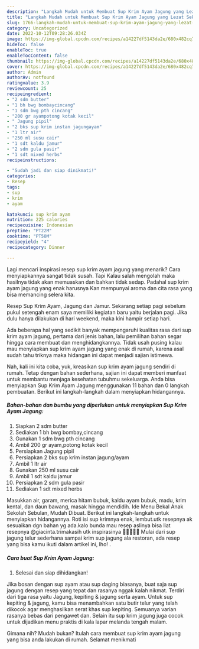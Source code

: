 ```yaml
---
description: "Langkah Mudah untuk Membuat Sup Krim Ayam Jagung yang Lezat Sekali, Buat Buka Puasa Lezat"
title: "Langkah Mudah untuk Membuat Sup Krim Ayam Jagung yang Lezat Sekali, Buat Buka Puasa Lezat"
slug: 1766-langkah-mudah-untuk-membuat-sup-krim-ayam-jagung-yang-lezat-sekali-buat-buka-puasa-lezat
category: Uncategorized
date: 2022-10-12T09:28:26.034Z
image: https://img-global.cpcdn.com/recipes/a14227df5143da2e/680x482cq70/sup-krim-ayam-jagung-foto-resep-utama.jpg
hideToc: false
enableToc: true
enableTocContent: false
thumbnail: https://img-global.cpcdn.com/recipes/a14227df5143da2e/680x482cq70/sup-krim-ayam-jagung-foto-resep-utama.jpg
cover: https://img-global.cpcdn.com/recipes/a14227df5143da2e/680x482cq70/sup-krim-ayam-jagung-foto-resep-utama.jpg
author: Admin
authorAv: notfound
ratingvalue: 3.9
reviewcount: 25
recipeingredient:
- "2 sdm butter"
- "1 bh bwg bombaycincang"
- "1 sdm bwg pth cincang"
- "200 gr ayampotong kotak kecil"
- " Jagung pipil"
- "2 bks sup krim instan jagungayam"
- "1 ltr air"
- "250 ml susu cair"
- "1 sdt kaldu jamur"
- "2 sdm gula pasir"
- "1 sdt mixed herbs"
recipeinstructions:

- "Sudah jadi dan siap dinikmati!"
categories:
- Resep
tags:
- sup
- krim
- ayam

katakunci: sup krim ayam 
nutrition: 225 calories
recipecuisine: Indonesian
preptime: "PT22M"
cooktime: "PT50M"
recipeyield: "4"
recipecategory: Dinner

---
```



Lagi mencari inspirasi resep sup krim ayam jagung yang menarik? Cara menyiapkannya sangat tidak susah. Tapi Kalau salah mengolah maka hasilnya tidak akan memuaskan dan bahkan tidak sedap. Padahal sup krim ayam jagung yang enak harusnya Kan mempunyai aroma dan cita rasa yang bisa memancing selera kita.


Resep Sup Krim Ayam, Jagung dan Jamur. Sekarang setiap pagi sebelum pukul setengah enam saya memiliki kegiatan baru yaitu berjalan pagi. Jika dulu hanya dilakukan di hari weekend, maka kini hampir setiap hari.

Ada beberapa hal yang sedikit banyak mempengaruhi kualitas rasa dari sup krim ayam jagung, pertama dari jenis bahan, lalu pemilihan bahan segar hingga cara membuat dan menghidangkannya. Tidak usah pusing kalau mau menyiapkan sup krim ayam jagung yang enak di rumah, karena asal sudah tahu triknya maka hidangan ini dapat menjadi sajian istimewa.


Nah, kali ini kita coba, yuk, kreasikan sup krim ayam jagung sendiri di rumah. Tetap dengan bahan sederhana, sajian ini dapat memberi manfaat untuk membantu menjaga kesehatan tubuhmu sekeluarga. Anda bisa menyiapkan Sup Krim Ayam Jagung menggunakan 11 bahan dan 0 langkah pembuatan. Berikut ini langkah-langkah dalam menyiapkan hidangannya.

<!--inarticleads1-->

##### Bahan-bahan dan bumbu yang diperlukan untuk menyiapkan Sup Krim Ayam Jagung:

1. Siapkan 2 sdm butter
1. Sediakan 1 bh bwg bombay,cincang
1. Gunakan 1 sdm bwg pth cincang
1. Ambil 200 gr ayam,potong kotak kecil
1. Persiapkan  Jagung pipil
1. Persiapkan 2 bks sup krim instan jagung/ayam
1. Ambil 1 ltr air
1. Gunakan 250 ml susu cair
1. Ambil 1 sdt kaldu jamur
1. Persiapkan 2 sdm gula pasir
1. Sediakan 1 sdt mixed herbs


Masukkan air, garam, merica hitam bubuk, kaldu ayam bubuk, madu, krim kental, dan daun bawang, masak hingga mendidih. Ide Menu Bekal Anak Sekolah Sebulan, Mudah Dibuat. Berikut ini langkah-langkah untuk menyiapkan hidangannya. Roti isi sup krimnya enak, lembut.utk resepnya ak sesuaikan dgn bahan yg ada.kalo bunda mau resep aslinya bisa liat resepnya @giacinta.trimakasih utk inspirasinya 🤗😊🙏💕💕 Mulai dari sup jagung telur sederhana sampai krim sup jagung ala restoran, ada resep yang bisa kamu ikuti dalam artikel ini, lho! . 

<!--inarticleads2-->

##### Cara buat Sup Krim Ayam Jagung:


1. Selesai dan siap dihidangkan!

Jika bosan dengan sup ayam atau sup daging biasanya, buat saja sup jagung dengan resep yang tepat dan rasanya nggak kalah nikmat. Terdiri dari tiga rasa yaitu Jagung, kepiting &amp; jagung serta ayam. Untuk sup kepiting &amp; jagung, kamu bisa menambahkan satu butir telur yang telah dikocok agar menghasilkan serat khas sup kepiting. Semuanya varian rasanya bebas dari pengawet dan. Selain itu sup krim jagung juga cocok untuk dijadikan menu praktis di kala lapar melanda tengah malam. 

Gimana nih? Mudah bukan? Itulah cara membuat sup krim ayam jagung yang bisa anda lakukan di rumah. Selamat menikmati
